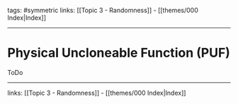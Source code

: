 tags: #symmetric 
links:  [[Topic 3 - Randomness]] - [[themes/000 Index|Index]]

---
# Physical Uncloneable Function (PUF)

ToDo

---
links:  [[Topic 3 - Randomness]] - [[themes/000 Index|Index]]